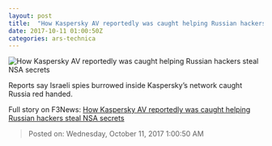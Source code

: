 ```yaml
---
layout: post
title:  "How Kaspersky AV reportedly was caught helping Russian hackers steal NSA secrets"
date: 2017-10-11 01:00:50Z
categories: ars-technica
---
```


![How Kaspersky AV reportedly was caught helping Russian hackers steal NSA secrets](https://cdn.arstechnica.net/wp-content/uploads/2017/10/kaspersky-lab-moscow-office-760x380.jpg)

Reports say Israeli spies burrowed inside Kaspersky’s network caught Russia red handed.


Full story on F3News: [How Kaspersky AV reportedly was caught helping Russian hackers steal NSA secrets](http://www.f3nws.com/n/ga2rFE)

> Posted on: Wednesday, October 11, 2017 1:00:50 AM
